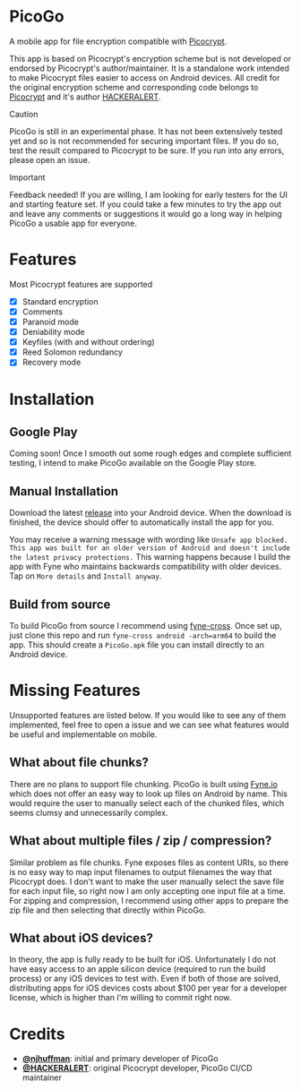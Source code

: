 # PicoGo

A mobile app for file encryption compatible with [Picocrypt](https://www.github.com/Picocrypt/Picocrypt).

This app is based on Picocrypt's encryption scheme but is not developed or endorsed by Picocrypt's author/maintainer. It is a standalone work intended to make Picocrypt files easier to access on Android devices. All credit for the original encryption scheme and corresponding code belongs to [Picocrypt](https://www.github.com/Picocrypt/Picocrypt) and it's author [HACKERALERT](https://github.com/HACKERALERT).

> [!CAUTION]
> PicoGo is still in an experimental phase. It has not been extensively tested yet and so is not recommended for securing important files. If you do so, test the result compared to Picocrypt to be sure. If you run into any errors, please open an issue.

> [!IMPORTANT]
> Feedback needed! If you are willing, I am looking for early testers for the UI and starting feature set. If you could take a few minutes to try the app out and leave any comments or suggestions it would go a long way in helping PicoGo a usable app for everyone.

# Features

Most Picocrypt features are supported
- [x] Standard encryption
- [x] Comments
- [x] Paranoid mode
- [x] Deniability mode
- [x] Keyfiles (with and without ordering)
- [x] Reed Solomon redundancy
- [x] Recovery mode

# Installation

## Google Play

Coming soon! Once I smooth out some rough edges and complete sufficient testing, I intend to make PicoGo available on the Google Play store.

## Manual Installation

Download the latest [release](https://github.com/njhuffman/picogo/releases) into your Android device. When the download is finished, the device should offer to automatically install the app for you.

You may receive a warning message with wording like `Unsafe app blocked. This app was built for an older version of Android and doesn't include the latest privacy protections.` This warning happens because I build the app with Fyne who maintains backwards compatibility with older devices. Tap on `More details` and `Install anyway`.

## Build from source

To build PicoGo from source I recommend using [fyne-cross](https://docs.fyne.io/started/cross-compiling.html). Once set up, just clone this repo and run `fyne-cross android -arch=arm64` to build the app. This should create a `PicoGo.apk` file you can install directly to an Android device.

# Missing Features

Unsupported features are listed below. If you would like to see any of them implemented, feel free to open a issue and we can see what features would be useful and implementable on mobile.

## What about file chunks?

There are no plans to support file chunking. PicoGo is built using [Fyne.io](https://www.fyne.io) which does not offer an easy way to look up files on Android by name. This would require the user to manually select each of the chunked files, which seems clumsy and unnecessarily complex.

## What about multiple files / zip / compression?

Similar problem as file chunks. Fyne exposes files as content URIs, so there is no easy way to map input filenames to output filenames the way that Picocrypt does. I don't want to make the user manually select the save file for each input file, so right now I am only accepting one input file at a time. For zipping and compression, I recommend using other apps to prepare the zip file and then selecting that directly within PicoGo.

## What about iOS devices?

In theory, the app is fully ready to be built for iOS. Unfortunately I do not have easy access to an apple silicon device (required to run the build process) or any iOS devices to test with. Even if both of those are solved, distributing apps for iOS devices costs about $100 per year for a developer license, which is higher than I'm willing to commit right now.

# Credits
<ul>
  <li><strong><a href="https://github.com/njhuffman">@njhuffman</a></strong>: initial and primary developer of PicoGo</li>
  <li><strong><a href="https://github.com/HACKERALERT">@HACKERALERT</a></strong>: original Picocrypt developer, PicoGo CI/CD maintainer</li>
</ul>
